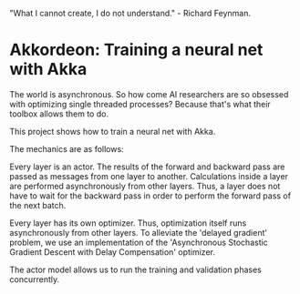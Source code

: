 "What I cannot create, I do not understand." - Richard Feynman.

# Akkordeon: Training a neural net with Akka

The world is asynchronous. 
So how come AI researchers are so obsessed with optimizing single threaded processes? 
Because that's what their toolbox allows them to do.

This project shows how to train a neural net with Akka.

The mechanics are as follows:

Every layer is an actor. 
The results of the forward and backward pass are passed as messages from one layer to another.
Calculations inside a layer are performed asynchronously from other layers.
Thus, a layer does not have to wait for the backward pass in order to perform the forward pass of the next batch.

Every layer has its own optimizer.
Thus, optimization itself runs asynchronously from other layers. 
To alleviate the 'delayed gradient' problem, we use an implementation of the 'Asynchronous Stochastic Gradient Descent with Delay Compensation' optimizer.

The actor model allows us to run the training and validation phases concurrently.






